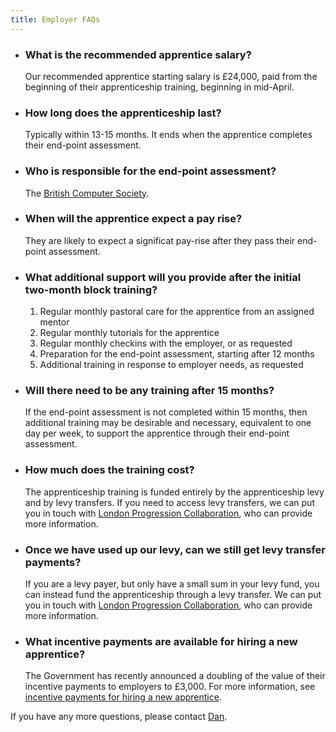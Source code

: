```yaml
---
title: Employer FAQs
---
```


- ### What is the recommended apprentice salary?

  Our recommended apprentice starting salary is £24,000, paid from the beginning of their apprenticeship training, beginning in mid-April.

- ### How long does the apprenticeship last?

  Typically within 13-15 months. It ends when the apprentice completes their end-point assessment.

- ### Who is responsible for the end-point assessment?

  The [British Computer Society](https://www.bcs.org/develop-your-people/develop-your-team-or-organisation/digital-it-apprenticeships-for-your-team/bcs-end-point-assessment/).

- ### When will the apprentice expect a pay rise?

  They are likely to expect a significat pay-rise after they pass their end-point assessment. 

- ### What additional support will you provide after the initial two-month block training?

  1. Regular monthly pastoral care for the apprentice from an assigned mentor
  1. Regular monthly tutorials for the apprentice
  1. Regular monthly checkins with the employer, or as requested
  1. Preparation for the end-point assessment, starting after 12 months
  1. Additional training in response to employer needs, as requested

- ### Will there need to be any training after 15 months?

  If the end-point assessment is not completed within 15 months, then additional training may be desirable and necessary, equivalent to one day per week, to support the apprentice through their end-point assessment.

- ### How much does the training cost?

  The apprenticeship training is funded entirely by the apprenticeship levy and by levy transfers. If you need to access levy transfers, we can put you in touch with [London Progression Collaboration](https://www.thelpc.uk/), who can provide more information.

- ### Once we have used up our levy, can we still get levy transfer payments?

  If you are a levy payer, but only have a small sum in your levy fund, you can instead fund the apprenticeship through a levy transfer. We can put you in touch with [London Progression Collaboration](https://www.thelpc.uk/), who can provide more information.
  
- ### What incentive payments are available for hiring a new apprentice?

  The Government has recently announced a doubling of the value of their incentive payments to employers to £3,000. For more information, see [incentive payments for hiring a new apprentice](https://www.gov.uk/guidance/incentive-payments-for-hiring-a-new-apprentice). 

If you have any more questions, please contact [Dan](mailto:dan@foundersandcoders.com).

